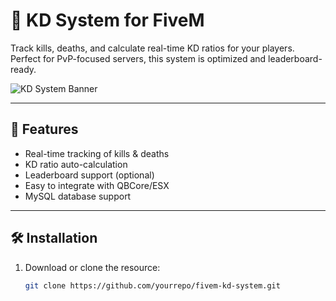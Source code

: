 # 🔫 KD System for FiveM

Track kills, deaths, and calculate real-time KD ratios for your players.  
Perfect for PvP-focused servers, this system is optimized and leaderboard-ready.

![KD System Banner](https://r.resimlink.com/CPOzIZc90k8F.png)

---

## 🚀 Features
- Real-time tracking of kills & deaths
- KD ratio auto-calculation
- Leaderboard support (optional)
- Easy to integrate with QBCore/ESX
- MySQL database support

---

## 🛠️ Installation

1. Download or clone the resource:
   ```bash
   git clone https://github.com/yourrepo/fivem-kd-system.git
